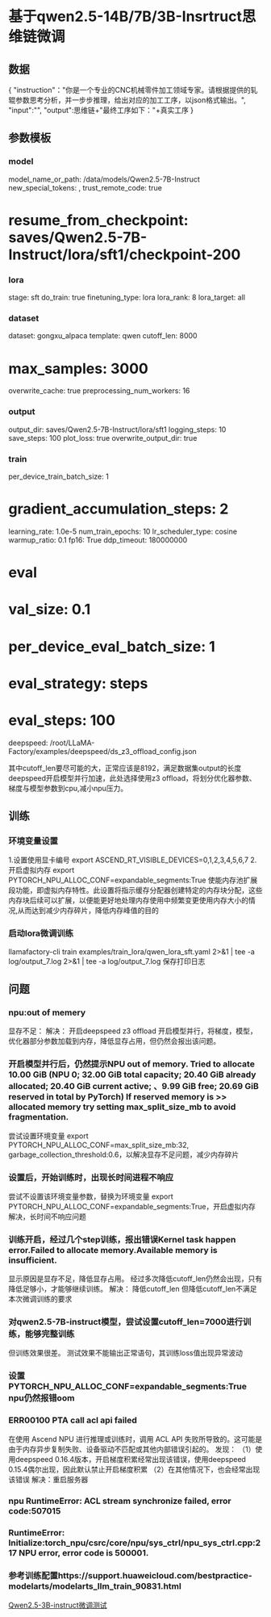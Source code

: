 # 基于qwen2.5-14B/7B/3B-Insrtruct思维链微调

## 数据

{
	"instruction"："你是一个专业的CNC机械零件加工领域专家。请根据提供的轧辊参数思考分析，并一步步推理，给出对应的加工工序，以json格式输出。",
	"input":"",
	"output":思维链+"最终工序如下："+真实工序
}
## 参数模板

### model
model_name_or_path: /data/models/Qwen2.5-7B-Instruct
new_special_tokens: <think>,</think>
trust_remote_code: true
# resume_from_checkpoint: saves/Qwen2.5-7B-Instruct/lora/sft1/checkpoint-200

### lora
stage: sft
do_train: true
finetuning_type: lora
lora_rank: 8
lora_target: all

### dataset
dataset: gongxu_alpaca
template: qwen
cutoff_len: 8000
# max_samples: 3000
overwrite_cache: true
preprocessing_num_workers: 16

### output
output_dir: saves/Qwen2.5-7B-Instruct/lora/sft1
logging_steps: 10
save_steps: 100
plot_loss: true
overwrite_output_dir: true

### train
per_device_train_batch_size: 1
# gradient_accumulation_steps: 2
learning_rate: 1.0e-5
num_train_epochs: 10
lr_scheduler_type: cosine
warmup_ratio: 0.1
fp16: True
ddp_timeout: 180000000

# eval
# val_size: 0.1
# per_device_eval_batch_size: 1
# eval_strategy: steps
# eval_steps: 100
deepspeed: /root/LLaMA-	Factory/examples/deepspeed/ds_z3_offload_config.json

其中cutoff_len要尽可能的大，正常应该是8192，满足数据集output的长度
deepspeed开启模型并行加速，此处选择使用z3 offload，将划分优化器参数、梯度与模型参数到cpu,减小npu压力。
## 训练

### 环境变量设置

1.设置使用显卡编号
	export ASCEND_RT_VISIBLE_DEVICES=0,1,2,3,4,5,6,7
2.开启虚拟内存
	export PYTORCH_NPU_ALLOC_CONF=expandable_segments:True
	使能内存池扩展段功能，即虚拟内存特性。此设置将指示缓存分配器创建特定的内存块分配，这些内存块后续可以扩展，以便能更好地处理内存使用中频繁变更使用内存大小的情况,从而达到减少内存碎片，降低内存峰值的目的
### 启动lora微调训练

llamafactory-cli train examples/train_lora/qwen_lora_sft.yaml 2>&1 | tee -a log/output_7.log
	2>&1 | tee -a log/output_7.log 保存打印日志
## 问题

### npu:out of memery

显存不足：
解决：
	开启deepspeed z3 offload 开启模型并行，将梯度，模型，优化器部分参数加载到内存，降低显存占用，但仍然会报出该问题。
### 开启模型并行后，仍然提示NPU out of memory. Tried to allocate 10.00 GiB (NPU 0; 32.00 GiB total capacity; 20.40 GiB already allocated; 20.40 GiB current active; 、9.99 GiB free; 20.69 GiB reserved in total by PyTorch) If reserved memory is >> allocated memory try setting max_split_size_mb to avoid fragmentation.

尝试设置环境变量
export  PYTORCH_NPU_ALLOC_CONF=max_split_size_mb:32,
garbage_collection_threshold:0.6，以解决显存不足问题，减少内存碎片
### 设置后，开始训练时，出现长时间进程不响应

尝试不设置该环境变量参数，替换为环境变量 export  PYTORCH_NPU_ALLOC_CONF=expandable_segments:True，开启虚拟内存
解决，长时间不响应问题
### 训练开启，经过几个step训练，报出错误Kernel task happen error.Failed to allocate memory.Available memory is insufficient.

显示原因是显存不足，降低显存占用。
经过多次降低cutoff_len仍然会出现，只有降低足够小，才能够继续训练。
解决：
	降低cutoff_len
但降低cutoff_len不满足本次微调训练的要求
### 对qwen2.5-7B-instruct模型，尝试设置cutoff_len=7000进行训练，能够完整训练

但训练效果很差。
测试效果不能输出正常语句，其训练loss值出现异常波动

### 设置PYTORCH_NPU_ALLOC_CONF=expandable_segments:True npu仍然报错oom

### ERR00100 PTA call acl api failed

在使用 Ascend NPU 进行推理或训练时，调用 ACL API 失败所导致的。这可能是由于内存异步复制失败、设备驱动不匹配或其他内部错误引起的。
发现：
（1）使用deepspeed 0.16.4版本，开启梯度积累经常出现该错误，使用deepspeed 0.15.4偶尔出现，因此默认禁止开启梯度积累
（2）在其他情况下，也会经常出现该错误 
解决：重启服务器
### npu RuntimeError: ACL stream synchronize failed, error code:507015

### RuntimeError: Initialize:torch_npu/csrc/core/npu/sys_ctrl/npu_sys_ctrl.cpp:217 NPU error, error code is 500001.

### 参考训练配置https://support.huaweicloud.com/bestpractice-modelarts/modelarts_llm_train_90831.html

[Qwen2.5-3B-instruct微调测试](https://uig9b1u98i3.feishu.cn/wiki/OFmtwEGwgiPdz9kC63JcmGranSf)
